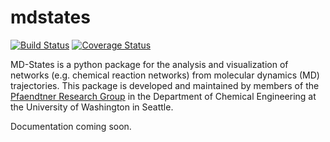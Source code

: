 # mdstates
[![Build Status](https://travis-ci.org/ldgibson/mdstates.png?branch=master)](https://travis-ci.org/ldgibson/mdstates)
[![Coverage Status](https://coveralls.io/repos/github/ldgibson/mdstates/badge.svg?branch=master)](https://coveralls.io/github/ldgibson/mdstates?branch=master)

MD-States is a python package for the analysis and visualization of networks (e.g. chemical reaction networks) from molecular dynamics (MD) trajectories. This package is developed and maintained by members of the [Pfaendtner Research Group](http://prg.washington.edu/) in the Department of Chemical Engineering at the University of Washington in Seattle.

Documentation coming soon.
